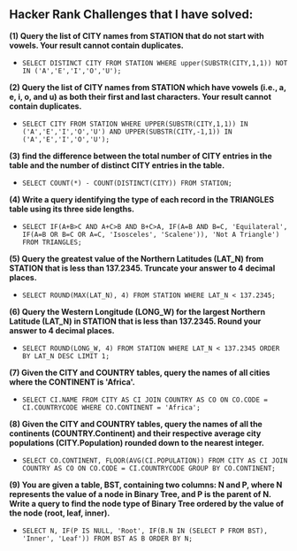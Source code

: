 ## Hacker Rank Challenges that I have solved:

**(1) Query the list of CITY names from STATION that do not start with vowels. Your result cannot contain duplicates.**

- `SELECT DISTINCT CITY FROM STATION WHERE upper(SUBSTR(CITY,1,1)) NOT IN ('A','E','I','O','U');`

**(2) Query the list of CITY names from STATION which have vowels (i.e., a, e, i, o, and u) as both their first and last characters. Your result cannot contain duplicates.**

- `SELECT CITY FROM STATION WHERE UPPER(SUBSTR(CITY,1,1)) IN ('A','E','I','O','U') AND UPPER(SUBSTR(CITY,-1,1)) IN ('A','E','I','O','U');`

**(3) find the difference between the total number of CITY entries in the table and the number of distinct CITY entries in the table.**

- `SELECT COUNT(*) - COUNT(DISTINCT(CITY)) FROM STATION;`

**(4) Write a query identifying the type of each record in the TRIANGLES table using its three side lengths.**

- `SELECT IF(A+B>C AND A+C>B AND B+C>A, IF(A=B AND B=C, 'Equilateral', IF(A=B OR B=C OR A=C, 'Isosceles', 'Scalene')), 'Not A Triangle') FROM TRIANGLES;`

**(5) Query the greatest value of the Northern Latitudes (LAT_N) from STATION that is less than 137.2345. Truncate your answer to 4 decimal places.**

- `SELECT ROUND(MAX(LAT_N), 4) FROM STATION WHERE LAT_N < 137.2345;`

**(6) Query the Western Longitude (LONG_W) for the largest Northern Latitude (LAT_N) in STATION that is less than 137.2345. Round your answer to 4 decimal places.**

- `SELECT ROUND(LONG_W, 4) FROM STATION WHERE LAT_N < 137.2345 ORDER BY LAT_N DESC LIMIT 1;`

**(7) Given the CITY and COUNTRY tables, query the names of all cities where the CONTINENT is 'Africa'.**

- `SELECT CI.NAME FROM CITY AS CI JOIN COUNTRY AS CO ON CO.CODE = CI.COUNTRYCODE WHERE CO.CONTINENT = 'Africa';`

**(8) Given the CITY and COUNTRY tables, query the names of all the continents (COUNTRY.Continent) and their respective average city populations (CITY.Population) rounded down to the nearest integer.**

- `SELECT CO.CONTINENT, FLOOR(AVG(CI.POPULATION)) FROM CITY AS CI JOIN COUNTRY AS CO ON CO.CODE = CI.COUNTRYCODE GROUP BY CO.CONTINENT;`

**(9) You are given a table, BST, containing two columns: N and P, where N represents the value of a node in Binary Tree, and P is the parent of N. Write a query to find the node type of Binary Tree ordered by the value of the node (root, leaf, inner).**

- `SELECT N, IF(P IS NULL, 'Root', IF(B.N IN (SELECT P FROM BST), 'Inner', 'Leaf')) FROM BST AS B ORDER BY N;`
